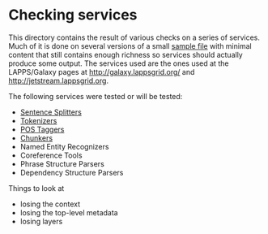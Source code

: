 # Checking services

This directory contains the result of various checks on a series of services. Much of it is done on several versions of a small [sample file](karen-flies.txt) with minimal content that still contains enough richness so services should actually produce some output. The services used are the ones used at the LAPPS/Galaxy pages at http://galaxy.lappsgrid.org/ and http://jetstream.lappsgrid.org.

The following services were tested or will be tested:

- [Sentence Splitters](splitters/index.md)
- [Tokenizers](tokenizers/index.md)
- [POS Taggers](taggers/index.md)
- [Chunkers](chunkers/index.md)
- Named Entity Recognizers
- Coreference Tools
- Phrase Structure Parsers
- Dependency Structure Parsers

Things to look at

- losing the context
- losing the top-level metadata
- losing layers
